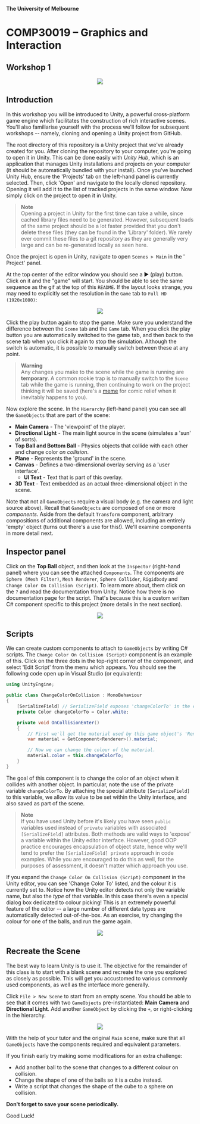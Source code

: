 **The University of Melbourne**

# COMP30019 – Graphics and Interaction

## Workshop 1

<p align="center">
  <img src="Gifs/demo.gif">
</p>

## Introduction

In this workshop you will be introduced to Unity, a powerful cross-platform game
engine which facilitates the construction of rich interactive scenes. You'll
also familiarise yourself with the process we'll follow for subsequent workshops -- namely,
cloning and opening a Unity project from GitHub.

The root directory of this repository is a Unity project that we've already
created for you.
After cloning the repository to your computer, you're going to open it in Unity.
This can be done easily with *Unity Hub*, which
is an application that manages Unity installations and projects on your
computer (it
should be automatically bundled with your install). Once you've launched Unity
Hub,
ensure the 'Projects' tab on the left-hand panel is currently selected. Then,
click
'Open' and navigate to the locally cloned repository. Opening it will add it to
the list of tracked projects in the same window.
Now simply click on the project to open it in Unity.

> **Note** <br>
> Opening a project in Unity for the first time can take a while, since cached library files need to
> be generated. However,
> subsequent loads of the same project should be a lot faster provided that you
> don't delete these files
(they can be found in the 'Library' folder).
> We rarely ever commit these files to a git repository as they are generally
> very large and can be re-generated locally as seen here.

Once the project is open in Unity, navigate to open `Scenes > Main` in the '
Project' panel.

At the top center of the editor window you should see a :arrow_forward: (play)
button. Click on it and the "game" will
start. You should be able to see the same sequence as the gif at the top of
this `README`. If the layout looks strange, you may need to explicitly set the resolution
in the `Game` tab to `Full HD (1920x1080)`:

<p align="center">
  <img src="Gifs/aspect-ratio.png">
</p>

Click the play button again
to stop the game.
Make sure you understand the difference between the `Scene` tab and the `Game`
tab.
When you click the play button you are automatically switched to the game tab,
and then back to the scene tab when you click it again to stop the simulation.
Although the switch is automatic, it is possible to manually switch between
these at any point.

> **Warning** <br>
> Any changes you make to the scene while the game is running are 
> __temporary__. A common rookie trap is to manually switch to the `Scene` tab
> while the game is running, then continuing to work on the project thinking it
> will be saved (here's
> a [meme](https://www.reddit.com/r/Unity3D/comments/2xh516/when_you_realise_youve_been_making_changes_in/)
> for comic relief when it inevitably happens to you).

Now explore the scene. In the `Hierarchy` (left-hand panel) you can see all
the `GameObjects` that are part of the scene:

* **Main Camera** - The 'viewpoint' of the player.
* **Directional Light** - The main light source in the scene (simulates a 'sun'
  of sorts).
* **Top Ball and Bottom Ball** - Physics objects that collide with each other
  and change color _on collision_.
* **Plane** - Represents the 'ground' in the scene.
* **Canvas** - Defines a two-dimensional overlay serving as a 'user interface'.
    * **UI Text** - Text that is part of this overlay.
* **3D Text** - Text embedded as an actual three-dimensional object in the
  scene.

Note that not all `GameObjects` require a visual body (e.g. the camera and light
source above). Recall that `GameObjects` are composed of
one or more _components_. Aside from the default `Transform` component,
arbitrary compositions of additional components are allowed,
including an entirely 'empty' object (turns out there's a use for this!). We'll
examine components in more detail next.

## Inspector panel

Click on the **Top Ball** object, and then look at the `Inspector` (right-hand
panel)
where you can see the attached `Components`. The components
are `Sphere (Mesh Filter)`, `Mesh Renderer`, `Sphere Collider`, `Rigidbody`
and `Change Color On Collision (Script)`. To learn more
about, them click on the `?` and read the documentation from Unity. Notice how
there is no documentation page for the script. That's because this is a custom
written
C# component specific to this project (more details in the next section).

<p align="center">
  <img src="Gifs/LearnComponents.gif">
</p>

## Scripts

We can create custom components to attach to `GameObjects` by writing C#
scripts.
The `Change Color On Collision (Script)` component is an example of this. Click
on the three dots in the top-right corner of the component, and select 'Edit
Script' from the menu which appears.
You should see the following code open up in Visual Studio (or equivalent):

```C#
using UnityEngine;

public class ChangeColorOnCollision : MonoBehaviour
{
    [SerializeField] // SerializeField exposes 'changeColorTo' in the editor.
    private Color changeColorTo = Color.white;

    private void OnCollisionEnter()
    {
        // First we'll get the material used by this game object's 'Renderer'.
        var material = GetComponent<Renderer>().material;

        // Now we can change the colour of the material.
        material.color = this.changeColorTo;
    }
}
```

The goal of this component is to change the color of an object when it collides
with another object. In particular, note the use of the private
variable `changeColorTo`. By attaching the special attribute `[SerializeField]`
to this variable,
we allow its value to be set within the
Unity interface, and also saved as part of the scene.

> **Note** <br>
> If you have used Unity before it's likely you have
> seen `public` variables used instead of `private` variables with associated
> `[SerializeField]` attributes. Both methods are valid ways to 'expose' a
> variable within the Unity editor interface. However,
> good OOP practice encourages encapsulation of object state, hence why we'll
> tend to prefer the `[SerializeField] private` approach in
> code examples. While you are encouraged to do this as well, for the purposes
> of assessment, it doesn't matter which approach you use.

If you expand the  `Change Color On Collision (Script)`
component in the Unity editor, you can see 'Change Color To' listed, and the
colour it is currently set to. Notice how the Unity editor detects not only the
variable name, but also the _type_ of that variable. In this case
there's even a special dialog box dedicated to colour picking! This is an
extremely powerful feature of the editor -- a large number of different data
types
are automatically detected out-of-the-box. As an exercise, try changing the
colour for one of
the balls, and run the game again.

<p align="center">
  <img src="Gifs/ChangeColor.gif">
</p>

## Recreate the Scene

The best way to learn Unity is to use it. The objective for the remainder of
this class is to start with a blank scene and recreate the one you explored as
closely as possible.
This will get you accustomed to various commonly used components, as well as the
interface more generally.

Click `File > New Scene` to start from an empty scene. You should be able to
see that it comes with two `GameObjects` pre-instantiated: __Main Camera__ and 
__Directional Light__.
Add another `GameObject` by clicking the `+`, or right-clicking in the
hierarchy.

<p align="center">
  <img src="Gifs/AddGameObject.gif">
</p>

With the help of your tutor and the original `Main` scene, make sure that
all `GameObjects` have the components required and equivalent parameters.

If you finish early try making some modifications for an extra challenge:

- Add another ball to the scene that changes to a different colour on collision.
- Change the shape of one of the balls so it is a cube instead.
- Write a script that changes the shape of the cube to a sphere on collision.

**Don't forget to save your scene periodically.**

Good Luck!

